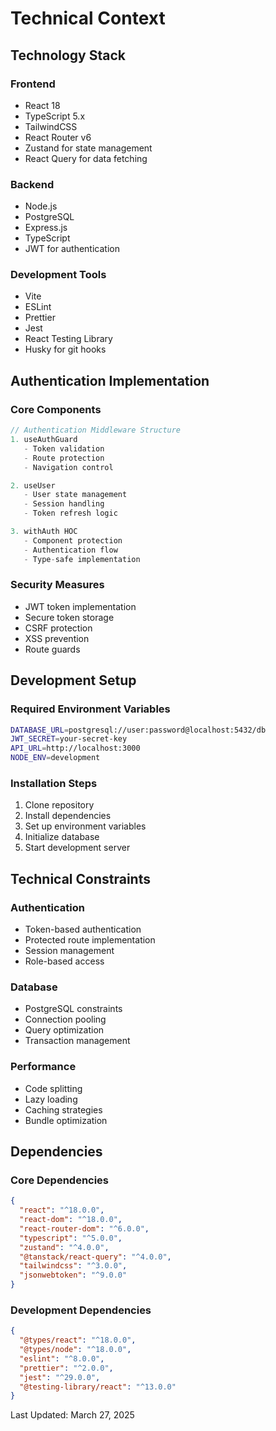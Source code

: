 # Technical Context

## Technology Stack
### Frontend
- React 18
- TypeScript 5.x
- TailwindCSS
- React Router v6
- Zustand for state management
- React Query for data fetching

### Backend
- Node.js
- PostgreSQL
- Express.js
- TypeScript
- JWT for authentication

### Development Tools
- Vite
- ESLint
- Prettier
- Jest
- React Testing Library
- Husky for git hooks

## Authentication Implementation
### Core Components
```typescript
// Authentication Middleware Structure
1. useAuthGuard
   - Token validation
   - Route protection
   - Navigation control

2. useUser
   - User state management
   - Session handling
   - Token refresh logic

3. withAuth HOC
   - Component protection
   - Authentication flow
   - Type-safe implementation
```

### Security Measures
- JWT token implementation
- Secure token storage
- CSRF protection
- XSS prevention
- Route guards

## Development Setup
### Required Environment Variables
```bash
DATABASE_URL=postgresql://user:password@localhost:5432/db
JWT_SECRET=your-secret-key
API_URL=http://localhost:3000
NODE_ENV=development
```

### Installation Steps
1. Clone repository
2. Install dependencies
3. Set up environment variables
4. Initialize database
5. Start development server

## Technical Constraints
### Authentication
- Token-based authentication
- Protected route implementation
- Session management
- Role-based access

### Database
- PostgreSQL constraints
- Connection pooling
- Query optimization
- Transaction management

### Performance
- Code splitting
- Lazy loading
- Caching strategies
- Bundle optimization

## Dependencies
### Core Dependencies
```json
{
  "react": "^18.0.0",
  "react-dom": "^18.0.0",
  "react-router-dom": "^6.0.0",
  "typescript": "^5.0.0",
  "zustand": "^4.0.0",
  "@tanstack/react-query": "^4.0.0",
  "tailwindcss": "^3.0.0",
  "jsonwebtoken": "^9.0.0"
}
```

### Development Dependencies
```json
{
  "@types/react": "^18.0.0",
  "@types/node": "^18.0.0",
  "eslint": "^8.0.0",
  "prettier": "^2.0.0",
  "jest": "^29.0.0",
  "@testing-library/react": "^13.0.0"
}
```

Last Updated: March 27, 2025 